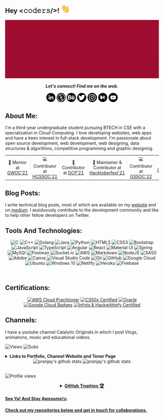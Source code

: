 <h2>Hey <𝚌𝚘𝚍𝚎𝚛𝚜/>! <img src="https://raw.githubusercontent.com/ABSphreak/ABSphreak/master/gifs/Hi.gif" width="30"></h2>
 <p align='center'>
 <a href="https://pranjaypoddar.live/"><img src="./intro2.gif" width="800" title="hover text"></a>
  </p>
  <p align='center'>
  <b><i>Let's connect! Find me on the web.</i></b>
  </p>
  
  <p align='center'>
<a href="https://www.linkedin.com/in/pranjay-poddar/"><img height="30" src="https://github.com/pranjay-poddar/pranjay-poddar/blob/master/icons/linkedin.png?raw=true"></a>
 <a href="https://www.hackerrank.com/pranjay_poddar"><img height="30" src="https://github.com/pranjay-poddar/pranjay-poddar/blob/master/icons/hackerrank.png?raw=true"></a>
<a href="https://www.behance.net/pranjaypoddar"><img height="30" src="https://github.com/pranjay-poddar/pranjay-poddar/blob/master/icons/behance.png?raw=true"></a>
<a href="https://twitter.com/PranjayPoddar"><img height="30" src="https://github.com/pranjay-poddar/pranjay-poddar/blob/master/icons/twitter.png?raw=true"></a>
<a href="https://instagram.com/pranjay_poddar"><img height="30" src="https://github.com/pranjay-poddar/pranjay-poddar/blob/master/icons/instagram.png?raw=true"></a>
<a href="https://medium.com/@pranjaypoddar"><img height="30" src="https://github.com/pranjay-poddar/pranjay-poddar/blob/master/icons/medium.png?raw=true"></a>
<a href="https://www.youtube.com/catalyticoriginals"><img height="30" src="https://github.com/pranjay-poddar/pranjay-poddar/blob/master/icons/youtube.png?raw=true"></a>
</p>

<h2>About Me:</h2>
<p>I'm a third-year undergraduate student pursuing BTECH in CSE with a specialization in Cloud Computing. I love developing websites, web apps and have a keen interest in full-stack development. I'm passionate about open source development, web development, web designing, data structures & algorithms, competitive programming and graphic designing.</p>
<table align="center">
  <tr>
    <td style="border-right: 1px solid #eeeeef;" align="center"> 🌟 Mentor at <a href="https://github.com/girlscript/winter-of-contributing">GWOC'21</a></td>
    <td style="border-right: 1px solid #eeeeef;" align="center"> 💻 Contributor at <a href="https://github.com/Hack-Club-SRM/HCSSoC">HCSSOC'21</a> </td>
    <td style="border-right: 1px solid #eeeeef;" align="center"> 🚀 Contributor at <a href="https://github.com/DevIncept">DCP'21</a> </td>
   <td style="border-right: 1px solid #eeeeef;" align="center"> 🚩 Maintainer & Contributor at <a href="https://pranjay-poddar.github.io/Data-Structures-And-Algorithms/web_page/index.html">Hacktoberfest'21</a> </td>
   <td style="border-right: 1px solid #eeeeef;" align="center"> 💻 Contributor at <a href="https://gssoc.girlscript.tech/">GSSOC'22</a> </td>
   <td style="border-right: 1px solid #eeeeef;" align="center"> 🌟 Mentor at <a href="https://verification.givemycertificate.com/v/5b8c96f3-d735-49a8-8d91-f4b34f8d5db3">Codeflow'22</a></td>
   <td style="border-right: 1px solid #eeeeef;" align="center"> 🚩 Project Maintainer at <a href="https://soc.hackclubrait.co/#/Home">HSOC'22</a></td>
  </tr>
</table>

<h2>Blog Posts:</h2>
<p>I write technical blog posts, most of which are available on my <a href="https://pranjaypoddar.netlify.app/">website</a> and on <a href="https://medium.com/@pranjaypoddar">medium</a>. I assiduously contribute to the development community and like to help other fellow developers on Twitter.</p>

<h2>Tools And Technologies:</h2>
<p align="center">
<img alt="C" src="https://img.shields.io/badge/C-00599C?style=for-the-badge&logo=c&logoColor=white"/>
<img alt="C++" src="https://img.shields.io/badge/c++-%2300599C.svg?&style=for-the-badge&logo=c%2B%2B&ogoColor=white"/>
<img alt="Golang" src="https://img.shields.io/badge/Golang-%2300C4CC.svg?&style=for-the-badge&logo=Golang&logoColor=white"/> 
<img alt="Java" src="https://img.shields.io/badge/java-%236DB33F.svg?style=for-the-badge&logo=java&logoColor=white"/>
<img alt="Python" src="https://img.shields.io/badge/python-%2314354C.svg?&style=for-the-badge&logo=python&logoColor=white"/> 
<img alt="HTML5" src="https://img.shields.io/badge/html5-%23E34F26.svg?&style=for-the-badge&logo=html5&logoColor=white"/> 
<img alt="CSS3" src="https://img.shields.io/badge/css3-%231572B6.svg?&style=for-the-badge&logo=css3&logoColor=white"/>
<img alt="Bootstrap" src="https://img.shields.io/badge/bootstrap-%23563D7C.svg?&style=for-the-badge&logo=bootstrap&logoColor=white"/>
<img alt="JavaScript" src="https://img.shields.io/badge/javascript-%23323330.svg?&style=for-the-badge&logo=javascript&logoColor=%23F7DF1E"/> 
<img alt="TypeScript" src="https://img.shields.io/badge/typescript-%23007ACC.svg?&style=for-the-badge&logo=typescript&logoColor=white"/>
<img alt="Angular" src="https://img.shields.io/badge/angular-%23DD0031.svg?&style=for-the-badge&logo=angular&logoColor=white"/>
<img alt="React" src="https://img.shields.io/badge/react-%2320232a.svg?&style=for-the-badge&logo=react&logoColor=%2361DAFB"/>
<img alt="Material UI" src="https://img.shields.io/badge/materialui-%230081CB.svg?&style=for-the-badge&logo=material-ui&logoColor=white"/>
<img alt="Spring" src="https://img.shields.io/badge/spring-%236DB33F.svg?style=for-the-badge&logo=spring&logoColor=white"/>
 <img alt="MySQl" src="https://img.shields.io/badge/mysql-%2300f.svg?style=for-the-badge&logo=mysql&logoColor=white"/>
 <img alt="Postman" src="https://img.shields.io/badge/Postman-FF6C37?style=for-the-badge&logo=postman&logoColor=white"/>
<img alt="Socket.io" src="https://img.shields.io/badge/Socket.io-black?style=for-the-badge&logo=socket.io&badgeColor=010101"/>
 <img alt="AWS" src="https://img.shields.io/badge/AWS-%23FF9900.svg?style=for-the-badge&logo=amazon-aws&logoColor=white"/>
<img alt="Markdown" src="https://img.shields.io/badge/markdown-%23000000.svg?&style=for-the-badge&logo=markdown&logoColor=white"/>
 
<!-- <img alt="Express.js" src="https://img.shields.io/badge/express.js-%23404d59.svg?&style=for-the-badge"/>  -->
<img alt="NodeJS" src="https://img.shields.io/badge/node.js-%2343853D.svg?&style=for-the-badge&logo=node.js&logoColor=white"/>
<img alt="SASS" src="https://img.shields.io/badge/SASS-hotpink.svg?&style=for-the-badge&logo=SASS&logoColor=white"/>
<img alt="Adobe" src="https://img.shields.io/badge/adobe-%23FF0000.svg?&style=for-the-badge&logo=adobe&logoColor=white"/>
<img alt="Canva" src="https://img.shields.io/badge/Canva-%2300C4CC.svg?&style=for-the-badge&logo=Canva&logoColor=white"/> 
<!-- <img alt="Figma" src="https://img.shields.io/badge/figma-%23F24E1E.svg?&style=for-the-badge&logo=figma&logoColor=white"/>  -->
<img alt="Visual Studio Code" src="https://img.shields.io/badge/VisualStudioCode-0078d7.svg?&style=for-the-badge&logo=visual-studio-code&logoColor=white"/>
<img alt="Git" src="https://img.shields.io/badge/git-%23F05033.svg?&style=for-the-badge&logo=git&logoColor=white"/> 
<img alt="GitHub" src="https://img.shields.io/badge/github-%23121011.svg?&style=for-the-badge&logo=github&logoColor=white"/>
<img alt="Google Cloud" src="https://img.shields.io/badge/GoogleCloud-%234285F4.svg?&style=for-the-badge&logo=google-cloud&logoColor=white"/>
<!-- <img alt="MongoDB" src ="https://img.shields.io/badge/MongoDB-%234ea94b.svg?&style=for-the-badge&logo=mongodb&logoColor=white"/>  -->
<img alt="Ubuntu" src="https://img.shields.io/badge/Ubuntu-E95420?style=for-the-badge&logo=ubuntu&logoColor=white" />
<img alt="Windows 10" src="https://img.shields.io/badge/Windows-0078D6?style=for-the-badge&logo=windows&logoColor=white" />
<img alt="Netlify" src="https://img.shields.io/badge/Netlify-00C7B7?style=for-the-badge&logo=netlify&logoColor=white"/> 
<img alt="Heroku" src="https://img.shields.io/badge/heroku-%23430098.svg?&style=for-the-badge&logo=heroku&logoColor=white"/> 
<img alt="Firebase" src="https://img.shields.io/badge/firebase-%23039BE5.svg?&style=for-the-badge&logo=firebase"/>
 </p>
 <br>
 
<h2>Certifications:</h2>
<p align="center">
<a href="https://www.credly.com/badges/43dfa67a-d420-4a18-8959-1df257330546?source=linked_in_profile"><img alt="AWS Cloud Practitioner" src="https://img.shields.io/badge/AWS Cloud Practitioner Certified-E95420?style=for-the-badge&logo=ubuntu&logoColor=white" /></a>
<a href="https://drive.google.com/file/d/1aJRhrBRBZsNlefoPb3p4dRIXKE6GPQLZ/view?usp=sharing"><img alt="CS50x Certified" src="https://img.shields.io/badge/CS50x Certified-0078D6?style=for-the-badge&logo=ubuntu&logoColor=white" /></a>
 <a href="https://drive.google.com/file/d/1leUr6SneN8RYZ2bqmM8odZmGX8IYbMh0/view?usp=sharing"><img alt="Oracle" src="https://img.shields.io/badge/Oracle Database-010101?style=for-the-badge&logo=ubuntu&logoColor=white" /></a>
 <a href="https://www.cloudskillsboost.google/public_profiles/b65c844e-db7a-4027-b7ee-1fef7d372144"><img alt="Google Cloud Badges" src="https://img.shields.io/badge/Google Cloud Badges-0078D6?style=for-the-badge&logo=ubuntu&logoColor=white" /></a>
 <a href="https://drive.google.com/file/d/1xFjLSbnnaAwbPTr4RFLgF7zAzI62NhTI/view?usp=sharing"><img alt="Infytq & Hackwithinfy Certified" src="https://img.shields.io/badge/Infytq Certified & Hackwithinfy Qualified-23FF9900?style=for-the-badge&logo=ubuntu&logoColor=white" /></a>

<h2>Channels:</h2>
<p>I have a youtube channel Catalytic Originals in which I post Vlogs, animations, music and educational videos.</p> 

![Views](https://img.shields.io/youtube/channel/views/UC7Pmr_UD715nTsNO9mmYQow?style=social) ![Subs](https://img.shields.io/youtube/channel/subscribers/UC7Pmr_UD715nTsNO9mmYQow?style=social)

 <details>
 <summary><strong>Links to Portfolio, Channel Website and Tenor Page</strong></summary>
 <p><a href="https://pranjaypoddar.live/">Portfolio</a></p>
 <p><a href="https://pranjay-poddar.github.io/catalytic_originals/">Catalytic Original Website</a></p>
 <p><a href="https://tenor.com/official/pranjay_poddar">Official Tenor Page</a></p>
</details>

<div align="center">
<img height="200px" width="380px" src="https://github-readme-stats.vercel.app/api?username=pranjay-poddar&show_icons=true&count_private=true&title_color=ff0087&bg_color=fafbfc00&text_color=a2a2a2" alt="pranjay's github stats" />
 
<!--   <img  height="210px" src="https://github-readme-stats.vercel.app/api/top-langs/?username=pranjay-poddar&title_color=ff0087&bg_color=fafbfc00&text_color=35b5ff" alt="pranjay's most languages used stats" /> -->

<img height="200px" width="380px" src="https://github-readme-streak-stats.herokuapp.com?user=pranjay-poddar&hide_border=true&date_format=M%20j%5B%2C%20Y%5D&background=DDDDDD" alt="pranjay's github stats" />
 </div>

<br>

![Profile views](https://komarev.com/ghpvc/?username=pranjay-poddar&title_color=ff0087&label_color=000000&style=flat-square&label=WELCOME+DEVELOPERS+COUNT)<a href="https://www.linkedin.com/in/pranjay-poddar/" target="_blank" rel="nofollow">
 

  <details align="center">
 <summary><strong>GitHub Trophies 🏆</strong></summary>
 <p align="center"><img src="https://github-profile-trophy.vercel.app/?username=pranjay-poddar&column=4&margin-w=5&margin-h=5&theme=darkhub"></p>
</details>


 
<h4>See Ya! And Stay Awesome!💥</h4>
<h4>Check out my repositories below and get in touch for collaborations.</h4>
